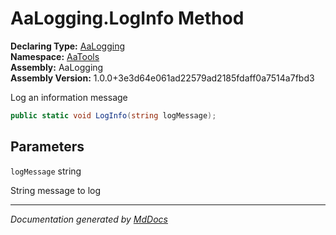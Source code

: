 ﻿<!--  
  <auto-generated>   
    The contents of this file were generated by a tool.  
    Changes to this file may be list if the file is regenerated  
  </auto-generated>   
-->

# AaLogging.LogInfo Method

**Declaring Type:** [AaLogging](../index.md)  
**Namespace:** [AaTools](../../index.md)  
**Assembly:** AaLogging  
**Assembly Version:** 1.0.0+3e3d64e061ad22579ad2185fdaff0a7514a7fbd3

Log an information message

```csharp
public static void LogInfo(string logMessage);
```

## Parameters

`logMessage`  string

String message to log

___

*Documentation generated by [MdDocs](https://github.com/ap0llo/mddocs)*
